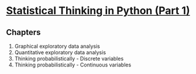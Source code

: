 # [Statistical Thinking in Python (Part 1)](https://www.datacamp.com/courses/statistical-thinking-in-python-part-1)

## Chapters

1. Graphical exploratory data analysis
2. Quantitative exploratory data analysis
3. Thinking probabilistically - Discrete variables
4. Thinking probabilistically - Continuous variables

